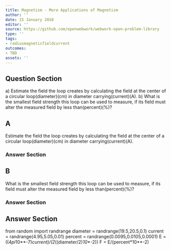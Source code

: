 ```yaml
---
title: Magnetism - More Applications of Magnetism
author: ''
date: 15 January 2018
editor: ''
source: https://github.com/openwebwork/webwork-open-problem-library
type: ''
tags:
- radiusmagneticfieldcurrent
outcomes:
- TBD
assets: ''
---
```


## Question Section 

a) Estimate the field the loop creates by calculating the field at the center of a circular loop(diameter)(cm) in diameter carrying(current)(A).
b) What is the smallest field strength this loop can be used to measure, if its field must alter the measured field by less than(percent)(%)?

## A
Estimate the field the loop creates by calculating the field at the center of a circular loop(diameter)(cm) in diameter carrying(current)(A).
### Answer Section
## B
What is the smallest field strength this loop can be used to measure, if its field must alter the measured field by less than(percent)(%)?
### Answer Section


## Answer Section

from random import randrange
diameter = randrange(19.5,20.5,0.1)
current = randrange(4.95,5.05,0.01)
percent = randrange(0.0095,0.0105,0.0001)
E = ((4*pi*10**-7)*current)/(2*((diameter/2)*10**-2))
F = E/(percent*10**-2)